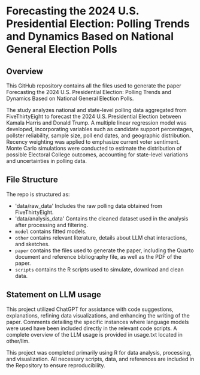 # Forecasting the 2024 U.S. Presidential Election: Polling Trends and Dynamics Based on National General Election Polls

## Overview

This GitHub repository contains all the files used to generate the paper Forecasting the 2024 U.S. Presidential Election: Polling Trends and Dynamics Based on National General Election Polls.

The study analyzes national and state-level polling data aggregated from FiveThirtyEight to forecast the 2024 U.S. Presidential Election between Kamala Harris and Donald Trump. A multiple linear regression model was developed, incorporating variables such as candidate support percentages, pollster reliability, sample size, poll end dates, and geographic distribution. Recency weighting was applied to emphasize current voter sentiment. Monte Carlo simulations were conducted to estimate the distribution of possible Electoral College outcomes, accounting for state-level variations and uncertainties in polling data.


## File Structure

The repo is structured as:

-   'data/raw_data' Includes the raw polling data obtained from FiveThirtyEight.
-   'data/analysis_data' Contains the cleaned dataset used in the analysis after processing and filtering.
-   `model` contains fitted models. 
-   `other` contains relevant literature, details about LLM chat interactions, and sketches.
-   `paper` contains the files used to generate the paper, including the Quarto document and reference bibliography file, as well as the PDF of the paper. 
-   `scripts` contains the R scripts used to simulate, download and clean data.


## Statement on LLM usage

This project utilized ChatGPT for assistance with code suggestions, explanations, refining data visualizations, and enhancing the writing of the paper. Comments detailing the specific instances where language models were used have been included directly in the relevant code scripts. A complete overview of the LLM usage is provided in usage.txt located in other/llm.

This project was completed primarily using R for data analysis, processing, and visualization. All necessary scripts, data, and references are included in the Repository to ensure reproducibility.